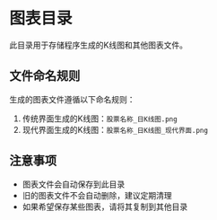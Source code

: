# 图表目录

此目录用于存储程序生成的K线图和其他图表文件。

## 文件命名规则

生成的图表文件遵循以下命名规则：

1. 传统界面生成的K线图：`股票名称_日K线图.png`
2. 现代界面生成的K线图：`股票名称_日K线图_现代界面.png`

## 注意事项

- 图表文件会自动保存到此目录
- 旧的图表文件不会自动删除，建议定期清理
- 如果希望保存某些图表，请将其复制到其他目录 